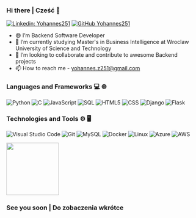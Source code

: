 ### Hi there | Cześć 👋

[![Linkedin: Yohannes251](https://img.shields.io/badge/-Yohannes-blue?style=flat-square&logo=Linkedin&logoColor=white&link=https://www.linkedin.com/in/yohannes251/)](https://www.linkedin.com/in/yohannes251/)
[![GitHub Yohannes251](https://img.shields.io/github/followers/Yohannes251?label=follow&style=social)](https://github.com/Yohannes251)
<!--
**Yohannes251/Yohannes251** is a ✨ _special_ ✨ repository because its `README.md` (this file) appears on your GitHub profile.

Here are some ideas to get you started:
-->
- 😄 I’m Backend Software Developer
- 🔭 I’m currently studying Master's in Business Intelligence at Wroclaw University of Science and Technology
- 👯 I’m looking to collaborate and contribute to awesome Backend projects
- 📫 How to reach me - yohannes.z251@gmail.com

### Languages and Frameworks 💻 🌐
![Python](https://img.shields.io/badge/-Python-000?&logo=python)
![C](https://img.shields.io/badge/-C-000?&logo=C)
![JavaScript](https://img.shields.io/badge/-JavaScript-000?&logo=JavaScrip)
![SQL](https://img.shields.io/badge/-SQL-000?&logo=MySQL&logoColor=4479A1)
![HTML5](https://img.shields.io/badge/-HTML5-333333?style=flat&logo=HTML5) 
![CSS](https://img.shields.io/badge/-CSS-333333?style=flat&logo=CSS3)
![Django](https://img.shields.io/badge/-Django-333333?style=flat&logo=django)
![Flask](https://img.shields.io/badge/-Flask-333333?style=flat&logo=flask)

### Technologies and Tools ⚙️ 🖥
![Visual Studio Code](https://img.shields.io/badge/-Visual%20Studio%20Code-333333?style=flat&logo=visual-studio-code&logoColor=007ACC)
![Git](https://img.shields.io/badge/-Git-333333?style=flat&logo=git)
![MySQL](https://img.shields.io/badge/-MySQL-333333?style=flat&logo=mysql)
![Docker](https://img.shields.io/badge/-Docker-000?&logo=Docker)
![Linux](https://img.shields.io/badge/-Linux-000?&logo=Linux&logoColor=FCC624)
![Azure](https://img.shields.io/badge/-Azure-333333?style=flat&logo=microsoftAzure)
![AWS](https://img.shields.io/badge/-AWS-333333?style=flat&logo=amazon)

<!-- wi*quL3fcV --><img height="137px" src="https://github-readme-stats.vercel.app/api/top-langs/?username=Yohannes251&hide=html&hide_title=true&hide_border=true&layout=compact&langs_count=7&exclude_repo=comp426,Redventures-Movie-Quotes&text_color=000&icon_color=fff&bg_color=0,52fa5a,4dfcff,c64dff&theme=graywhite" /></a>

### See you soon | Do zobaczenia wkrótce

